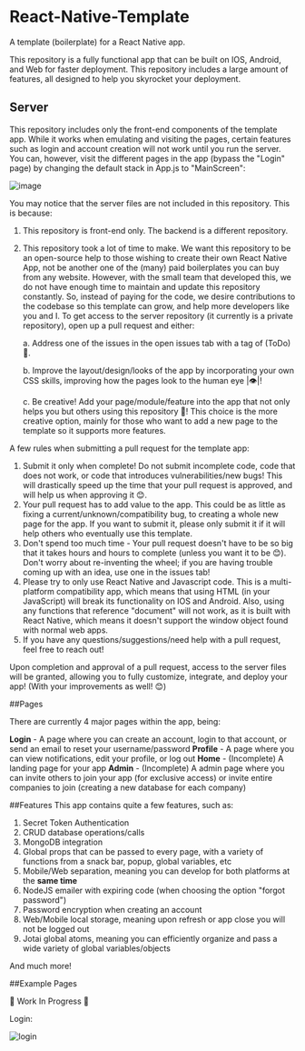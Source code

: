 # React-Native-Template
A template (boilerplate) for a React Native app.

This repository is a fully functional app that can be built on IOS, Android, and Web for faster deployment. This repository includes a large amount of features, all designed to help you skyrocket your deployment.

## Server

This repository includes only the front-end components of the template app. While it works when emulating and visiting the pages, certain features such as login and account creation will not work until you run the server. You can, however, visit the different pages in the app (bypass the "Login" page) by changing the default stack in App.js to "MainScreen":

![image](https://github.com/Javakian12/React-Native-Template/assets/89485382/55c408d3-109f-4401-b8b6-5cdc3f8afd6a)


You may notice that the server files are not included in this repository. This is because:

1. This repository is front-end only. The backend is a different repository.

2. This repository took a lot of time to make. We want this repository to be an open-source help to those wishing to create their own React Native App, not be another one of the (many) paid boilerplates you can buy from any website. However, with the small team that developed this, we do not have enough time to maintain and update this repository constantly. So, instead of paying for the code, we desire contributions to the codebase so this template can grow, and help more developers like you and I. To get access to the server repository (it currently is a private repository), open up a pull request and either:
  
   a. Address one of the issues in the open issues tab with a tag of (ToDo) 🚩.
   
   b. Improve the layout/design/looks of the app by incorporating your own CSS skills, improving how the pages look to the human eye |👁️|!
   
   c. Be creative! Add your page/module/feature into the app that not only helps you but others using this repository 🚀! This choice is the more creative option, mainly for those who want to add a new page to the template so it supports more features.

A few rules when submitting a pull request for the template app:
1. Submit it only when complete! Do not submit incomplete code, code that does not work, or code that introduces vulnerabilities/new bugs! This will drastically speed up the time that your pull request is approved, and will help us when approving it 😊.
2. Your pull request has to add value to the app. This could be as little as fixing a current/unknown/compatibility bug, to creating a whole new page for the app. If you want to submit it, please only submit it if it will help others who eventually use this template.
3. Don't spend too much time - Your pull request doesn't have to be so big that it takes hours and hours to complete (unless you want it to be 😊). Don't worry about re-inventing the wheel; if you are having trouble coming up with an idea, use one in the issues tab!
4. Please try to only use React Native and Javascript code. This is a multi-platform compatibility app, which means that using HTML (in your JavaScript) will break its functionality on IOS and Android. Also, using any functions that reference "document" will not work, as it is built with React Native, which means it doesn't support the window object found with normal web apps.
5. If you have any questions/suggestions/need help with a pull request, feel free to reach out!

Upon completion and approval of a pull request, access to the server files will be granted, allowing you to fully customize, integrate, and deploy your app! (With your improvements as well! 😊)

##Pages

There are currently 4 major pages within the app, being:

**Login** - A page where you can create an account, login to that account, or send an email to reset your username/password
**Profile** - A page where you can view notifications, edit your profile, or log out
**Home** - (Incomplete) A landing page for your app
**Admin** - (Incomplete) A admin page where you can invite others to join your app (for exclusive access) or invite entire companies to join (creating a new database for each company)

##Features
This app contains quite a few features, such as:

1. Secret Token Authentication
2. CRUD database operations/calls
3. MongoDB integration
4. Global props that can be passed to every page, with a variety of functions from a snack bar, popup, global variables, etc
5. Mobile/Web separation, meaning you can develop for both platforms at the **same time**
6. NodeJS emailer with expiring code (when choosing the option "forgot password")
7. Password encryption when creating an account
8. Web/Mobile local storage, meaning upon refresh or app close you will not be logged out
9. Jotai global atoms, meaning you can efficiently organize and pass a wide variety of global variables/objects

And much more!

##Example Pages

🚧 Work In Progress 🚧

Login:

![login](https://github.com/Javakian12/React-Native-Template/assets/89485382/994fa716-21f5-42be-a952-59e307c8e83d)


